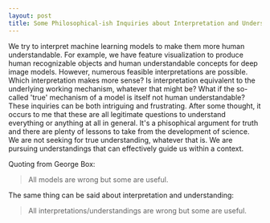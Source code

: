 ```yaml
---
layout: post
title: Some Philosophical-ish Inquiries about Interpretation and Understanding
---
```


We try to interpret machine learning models to make them more human understandable. For example, we have feature visualization to produce human recognizable objects and human understandable concepts for deep image models. However, numerous feasible interpretations are possible. Which interpretation makes more sense? Is interpretation equivalent to the underlying working mechanism, whatever that might be? What if the so-called 'true' mechanism of a model is itself not human understandable? These inquiries can be both intriguing and frustrating. After some thought, it occurs to me that these are all legitimate questions to understand everything or anything at all in general. It's a phisophical argument for truth and there are plenty of lessons to take from the development of science. We are not seeking for true understanding, whatever that is. We are pursuing understandings that can effectively guide us within a context.

Quoting from George Box:
> All models are wrong but some are useful.

The same thing can be said about interpretation and understanding:
> All interpretations/understandings are wrong but some are useful.